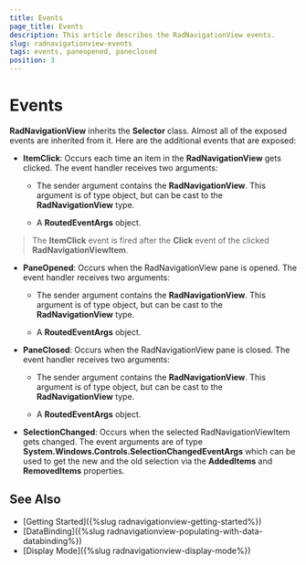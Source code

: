 ```yaml
---
title: Events
page_title: Events
description: This article describes the RadNavigationView events.
slug: radnavigationview-events
tags: events, paneopened, paneclosed
position: 3
---
```


# Events

__RadNavigationView__ inherits the __Selector__ class. Almost all of the exposed events are inherited from it. Here are the additional events that are exposed:            

* __ItemClick__: Occurs each time an item in the __RadNavigationView__ gets clicked. The event handler receives two arguments:

	* The sender argument contains the __RadNavigationView__. This argument is of type object, but can be cast to the __RadNavigationView__ type.              

	* A __RoutedEventArgs__ object.                      

>The __ItemClick__ event is fired after the __Click__ event of the clicked __RadNavigationViewItem__.     

* __PaneOpened__: Occurs when the RadNavigationView pane is opened.  The event handler receives two arguments:  

    * The sender argument contains the __RadNavigationView__. This argument is of type object, but can be cast to the __RadNavigationView__ type.              

	* A __RoutedEventArgs__ object. 

* __PaneClosed__: Occurs when the RadNavigationView pane is closed.  The event handler receives two arguments:  
  
    * The sender argument contains the __RadNavigationView__. This argument is of type object, but can be cast to the __RadNavigationView__ type.              

	* A __RoutedEventArgs__ object. 

* __SelectionChanged__: Occurs when the selected RadNavigationViewItem gets changed. The event arguments are of type __System.Windows.Controls.SelectionChangedEventArgs__ which can be used to get the new and the old selection via the __AddedItems__ and __RemovedItems__ properties.	

## See Also 

* [Getting Started]({%slug radnavigationview-getting-started%})
* [DataBinding]({%slug radnavigationview-populating-with-data-databinding%})
* [Display Mode]({%slug radnavigationview-display-mode%})
